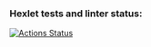 ### Hexlet tests and linter status:
[![Actions Status](https://github.com/Fomintcev/qa-auto-engineer-javascript-project-44/actions/workflows/hexlet-check.yml/badge.svg)](https://github.com/Fomintcev/qa-auto-engineer-javascript-project-44/actions)
